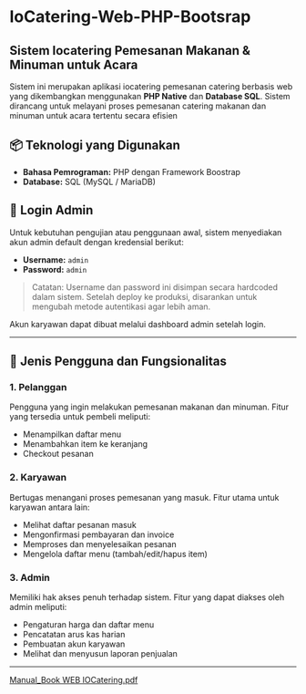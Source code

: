 # IoCatering-Web-PHP-Bootsrap

## Sistem Iocatering Pemesanan Makanan & Minuman untuk Acara 
Sistem ini merupakan aplikasi iocatering pemesanan catering berbasis web yang dikembangkan menggunakan **PHP Native** dan **Database SQL**. Sistem dirancang untuk melayani proses pemesanan catering makanan dan minuman untuk acara tertentu secara efisien 

## 📦 Teknologi yang Digunakan

- **Bahasa Pemrograman:** PHP dengan Framework Boostrap
- **Database:** SQL (MySQL / MariaDB)

## 🔐 Login Admin

Untuk kebutuhan pengujian atau penggunaan awal, sistem menyediakan akun admin default dengan kredensial berikut:

- **Username:** `admin`
- **Password:** `admin`

> Catatan: Username dan password ini disimpan secara hardcoded dalam sistem. Setelah deploy ke produksi, disarankan untuk mengubah metode autentikasi agar lebih aman.

Akun karyawan dapat dibuat melalui dashboard admin setelah login.

---

## 👥 Jenis Pengguna dan Fungsionalitas

### 1. Pelanggan
Pengguna yang ingin melakukan pemesanan makanan dan minuman. Fitur yang tersedia untuk pembeli meliputi:

- Menampilkan daftar menu
- Menambahkan item ke keranjang
- Checkout pesanan


### 2. Karyawan
Bertugas menangani proses pemesanan yang masuk. Fitur utama untuk karyawan antara lain:

- Melihat daftar pesanan masuk
- Mengonfirmasi pembayaran dan invoice
- Memproses dan menyelesaikan pesanan
- Mengelola daftar menu (tambah/edit/hapus item)

### 3. Admin
Memiliki hak akses penuh terhadap sistem. Fitur yang dapat diakses oleh admin meliputi:

- Pengaturan harga dan daftar menu
- Pencatatan arus kas harian
- Pembuatan akun karyawan
- Melihat dan menyusun laporan penjualan

---
[Manual_Book WEB IOCatering.pdf](https://github.com/miftahnur21/IOCatering-Web-PHP-Native/blob/main/SDD%20%26%20Manual%20Book/Manual_Book%20WEB%20IOCatering.pdf)
